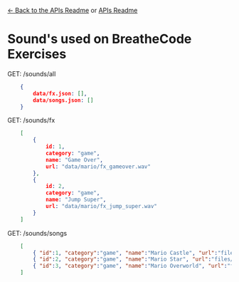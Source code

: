 [<- Back to the APIs Readme](../docs/README.md) or [APIs Readme](../README.md)

# Sound's used on BreatheCode Exercises


GET: /sounds/all
```json
    {
        data/fx.json: [],
        data/songs.json: []
    }
```
GET: /sounds/fx
```json
    [
        {
            id: 1,
            category: "game",
            name: "Game Over",
            url: "data/mario/fx_gameover.wav"
        },
        {
            id: 2,
            category: "game",
            name: "Jump Super",
            url: "data/mario/fx_jump_super.wav"
        }
    ]
```
GET: /sounds/songs
```json
    [
    	{ "id":1, "category":"game", "name":"Mario Castle", "url":"files/mario/songs/castle.mp3" },
    	{ "id":2, "category":"game", "name":"Mario Star", "url":"files/mario/songs/hurry-starman.mp3"},
    	{ "id":3, "category":"game", "name":"Mario Overworld", "url":"files/mario/songs/overworld.mp3"}
    ]
```